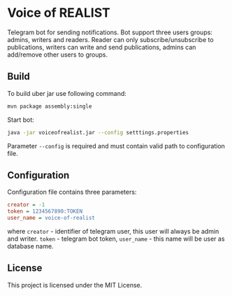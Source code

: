 # Voice of REALIST

Telegram bot for sending notifications. Bot support three users groups: admins, writers and readers. Reader can only
subscribe/unsubscribe to publications, writers can write and send publications, admins can add/remove other users to
groups.

## Build

To build uber jar use following command:

```sh
mvn package assembly:single
```

Start bot:

```sh
java -jar voiceofrealist.jar --config setttings.properties
```

Parameter `--config` is required and must contain valid path to configuration file.

## Configuration

Configuration file contains three parameters:

```ini
creator = -1
token = 1234567890:TOKEN
user_name = voice-of-realist
```

where `creator` - identifier of telegram user, this user will always be admin and writer. `token` - telegram bot token,
`user_name` - this name will be user as database name.

## License

This project is licensed under the MIT License.
